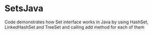 # SetsJava
Code demonstrates how Set interface works in Java by using HashSet, LinkedHashSet and TreeSet and calling add method for each of them

